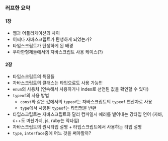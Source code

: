 
### 러프한 요약

#### 1장

- 웹과 어플리케이션의 차이
- 어쩌다 자바스크립트가 탄생하게 되었는가?
- 타입스크립트가 탄생하게 된 배경
- 우아한형제들에서의 자바스크립트 사용 케이스(?)

#### 2장

- 타입스크립트의 특징들
- 자바스크립트의 클래스는 타입으로도 사용 가능!!!
- `enum`의 사용처 (연속해서 사용하거나 index로 선언된 값을 확인할 수 있다)
- `typeof`의 사용 방법
    - `const`와 같은 값에서의 `typeof`는 자바스크립트의 `typeof` 연산자로 사용
    - `type`에서 사용된 `typeof`는 타입명을 반환
- 타입스크립트는 자바스크립트와 달리 컴파일시 에러를 뱉어내는 강타입 언어 (자바, c++도 마찬가지, js, ruby는 약타입)
- 자바스크립트의 원시타입 설명 + 타입스크립트에서 사용하는 타입 설명
- `type`, `interface`중에 어느 것을 써야할까?
